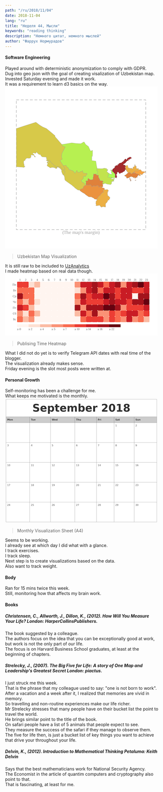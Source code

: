 ```yaml
---
path: "/ru/2018/11/04"
date: 2018-11-04
lang: "ru"
title: "Неделя 44, Мысли"
keywords: "reading thinking"
description: "Немного цитат, немного мыслей"
author: "Фаррух Нормурадов"
---
```


#### Software Engineering

Played around with deterministic anonymization to comply with GDPR.  
Dug into geo json with the goal of creating visalization of Uzbekistan map.  
Invested Saturday evening and made it work.  
It was a requirement to learn d3 basics on the way.  
![Uzbekistan Map Visualization](../images/2018-11-04-uzb-vis.png)
> Uzbekistan Map Visualization

It is still raw to be included to [UzAnalytics](www.uzbekistananalytics.com)    
I made heatmap based on real data though.   
![Publising Time Heatmap](../images/2018-11-04-publ-heatmap.png)
> Publising Time Heatmap  

What I did not do yet is to verify Telegram API dates with real time of the blogger.  
The visualization already makes sense.  
Friday evening is the slot most posts were written at.

#### Personal Growth

Self-monitoring has been a challenge for me.  
What keeps me motivated is the monthly.
![Monthly Visualization Sheet](../images/september.png)
> Monthly Visualization Sheet (A4)  

Seems to be working.  
I already see at which day I did what with a glance.  
I track exercises.  
I track sleep.  
Next step is to create visualizations based on the data.  
Also want to track weight.

#### Body

Ran for 15 mins twice this week.  
Still, monitoring how that affects my brain work.

#### Books

##### Christensen, C., Allworth, J., Dillon, K., (2012). _How Will You Measure Your Life?_ London: HarperCollinsPublishers.

The book suggested by a colleague.  
The authors focus on the idea that you can be exceptionally good at work, but work is not the only part of our life.  
The focus is on Harvard Business School graduates, at least at the beginning of chapters.

##### Strelecky, J., (2007). _The Big Five for Life: A story of One Map and Leadership's Greatest Secret_ London: piactus.

I just struck me this week.  
That is the phrase that my colleague used to say: "one is not born to work".  
After a vacation and a week after it, I realized that memories are vivid in memory.  
So travelling and non-routine experiences make our life richer.  
Mr Strelecky stresses that many people have on their bucket list the point to travel the world.  
He brings similar point to the title of the book.  
On safari people have a list of 5 animals that people expect to see.  
They measure the success of the safari if they manage to observe them.  
The five for life then, is just a bucket list of key things you want to achieve that drive your throughout your life.  

##### Delvin, K., (2012). _Introduction to Mathematical Thinking_ Petaluma: Keith Delvin

Says that the best mathematicians work for National Security Agency.  
The Economist in the article of quantim computers and cryptography also point to that.  
That is fascinating, at least for me.
